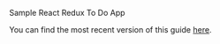 Sample React Redux To Do App

You can find the most recent version of this guide [here](https://github.com/facebookincubator/create-react-app/blob/master/packages/react-scripts/template/README.md).


